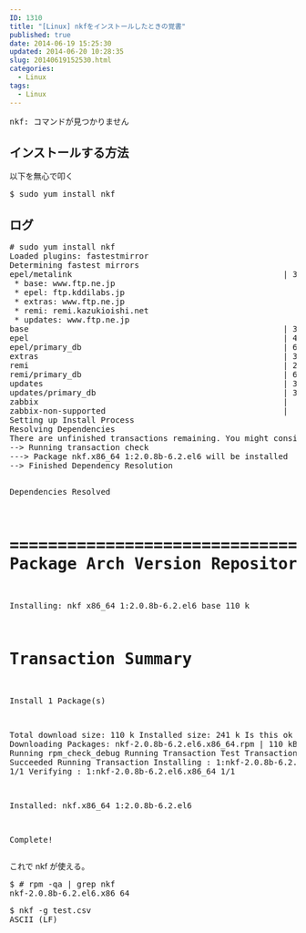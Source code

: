 ```yaml
---
ID: 1310
title: "[Linux] nkfをインストールしたときの覚書"
published: true
date: 2014-06-19 15:25:30
updated: 2014-06-20 10:28:35
slug: 20140619152530.html
categories:
  - Linux
tags:
  - Linux
---
```


<pre class="cmd">nkf: コマンドが見つかりません</pre>
<!--more-->
<h2>インストールする方法</h2>
以下を無心で叩く
<pre class="cmd">$ sudo yum install nkf</pre>

<h2>ログ</h2>
<pre class="cmd"># sudo yum install nkf
Loaded plugins: fastestmirror
Determining fastest mirrors
epel/metalink                                            | 3.7 kB     00:00
 * base: www.ftp.ne.jp
 * epel: ftp.kddilabs.jp
 * extras: www.ftp.ne.jp
 * remi: remi.kazukioishi.net
 * updates: www.ftp.ne.jp
base                                                     | 3.7 kB     00:00
epel                                                     | 4.4 kB     00:00
epel/primary_db                                          | 6.1 MB     00:00
extras                                                   | 3.4 kB     00:00
remi                                                     | 2.9 kB     00:00
remi/primary_db                                          | 689 kB     00:00
updates                                                  | 3.4 kB     00:00
updates/primary_db                                       | 3.1 MB     00:00
zabbix                                                   |  951 B     00:00
zabbix-non-supported                                     |  951 B     00:00
Setting up Install Process
Resolving Dependencies
There are unfinished transactions remaining. You might consider running yum-complete-transaction first to finish them.
--> Running transaction check
---> Package nkf.x86_64 1:2.0.8b-6.2.el6 will be installed
--> Finished Dependency Resolution

Dependencies Resolved

================================================================================
Package Arch Version Repository Size
================================================================================
Installing:
nkf x86_64 1:2.0.8b-6.2.el6 base 110 k

# Transaction Summary

Install 1 Package(s)

Total download size: 110 k
Installed size: 241 k
Is this ok [y/N]: y
Downloading Packages:
nkf-2.0.8b-6.2.el6.x86_64.rpm | 110 kB 00:00
Running rpm_check_debug
Running Transaction Test
Transaction Test Succeeded
Running Transaction
Installing : 1:nkf-2.0.8b-6.2.el6.x86_64 1/1
Verifying : 1:nkf-2.0.8b-6.2.el6.x86_64 1/1

Installed:
nkf.x86_64 1:2.0.8b-6.2.el6

Complete!</pre>

これで nkf が使える。

<pre class="cmd">$ # rpm -qa | grep nkf
nkf-2.0.8b-6.2.el6.x86_64</pre>

<pre class="cmd">$ nkf -g test.csv
ASCII (LF)</pre>
